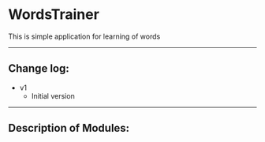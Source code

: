 # WordsTrainer

This is simple application for learning of words

***
## Change log:
* v1
  * Initial version

***
## Description of Modules:
